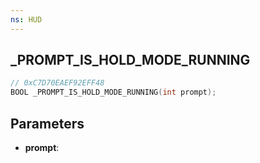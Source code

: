 ```yaml
---
ns: HUD
---
```

## _PROMPT_IS_HOLD_MODE_RUNNING

```c
// 0xC7D70EAEF92EFF48
BOOL _PROMPT_IS_HOLD_MODE_RUNNING(int prompt);
```

## Parameters
* **prompt**:
